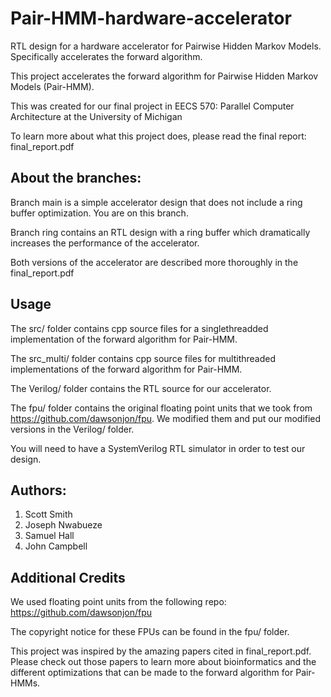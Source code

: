 # Pair-HMM-hardware-accelerator
RTL design for a hardware accelerator for Pairwise Hidden Markov Models. Specifically accelerates the forward algorithm.

This project accelerates the forward algorithm for Pairwise Hidden Markov Models (Pair-HMM).

This was created for our final project in EECS 570: Parallel Computer Architecture at the University of Michigan

To learn more about what this project does, please read the final report: final_report.pdf

## About the branches:
Branch main is a simple accelerator design that does not include a ring buffer optimization. You are on this branch.

Branch ring contains an RTL design with a ring buffer which dramatically increases the performance of the accelerator. 

Both versions of the accelerator are described more thoroughly in the final_report.pdf

## Usage
The src/ folder contains cpp source files for a singlethreadded implementation of the forward algorithm for Pair-HMM.

The src_multi/ folder contains cpp source files for multithreaded implementations of the forward algorithm for Pair-HMM.

The Verilog/ folder contains the RTL source for our accelerator.

The fpu/ folder contains the original floating point units that we took from https://github.com/dawsonjon/fpu. We modified them and put our modified versions in the Verilog/ folder.

You will need to have a SystemVerilog RTL simulator in order to test our design.

## Authors:
1. Scott Smith
2. Joseph Nwabueze
3. Samuel Hall
4. John Campbell

## Additional Credits
We used floating point units from the following repo:
https://github.com/dawsonjon/fpu

The copyright notice for these FPUs can be found in the fpu/ folder.

This project was inspired by the amazing papers cited in final_report.pdf. Please check out those papers to learn more about bioinformatics and the different optimizations that can be made to the forward algorithm for Pair-HMMs.
